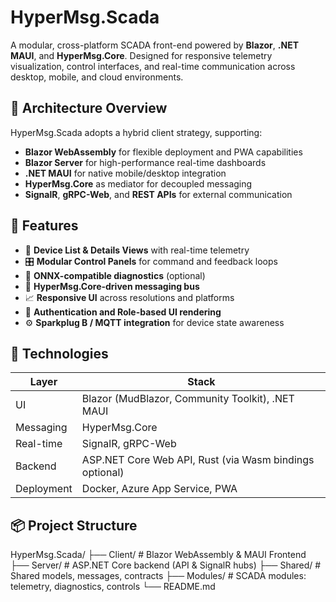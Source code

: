 # HyperMsg.Scada

A modular, cross-platform SCADA front-end powered by **Blazor**, **.NET MAUI**, and **HyperMsg.Core**. Designed for responsive telemetry visualization, control interfaces, and real-time communication across desktop, mobile, and cloud environments.

## 🔧 Architecture Overview

HyperMsg.Scada adopts a hybrid client strategy, supporting:
- **Blazor WebAssembly** for flexible deployment and PWA capabilities
- **Blazor Server** for high-performance real-time dashboards
- **.NET MAUI** for native mobile/desktop integration
- **HyperMsg.Core** as mediator for decoupled messaging
- **SignalR**, **gRPC-Web**, and **REST APIs** for external communication

## 🚀 Features

- 📡 **Device List & Details Views** with real-time telemetry
- 🎛️ **Modular Control Panels** for command and feedback loops
- 🧠 **ONNX-compatible diagnostics** (optional)
- 🔄 **HyperMsg.Core-driven messaging bus**
- 📈 **Responsive UI** across resolutions and platforms
- 🔐 **Authentication and Role-based UI rendering**
- ⚙️ **Sparkplug B / MQTT integration** for device state awareness

## 🧩 Technologies

| Layer         | Stack                                                   |
|---------------|----------------------------------------------------------|
| UI            | Blazor (MudBlazor, Community Toolkit), .NET MAUI         |
| Messaging     | HyperMsg.Core                                            |
| Real-time     | SignalR, gRPC-Web                                        |
| Backend       | ASP.NET Core Web API, Rust (via Wasm bindings optional)  |
| Deployment    | Docker, Azure App Service, PWA                          |

## 📦 Project Structure
HyperMsg.Scada/ 
├── Client/             # Blazor WebAssembly & MAUI Frontend 
├── Server/             # ASP.NET Core backend (API & SignalR hubs) 
├── Shared/             # Shared models, messages, contracts 
├── Modules/            # SCADA modules: telemetry, diagnostics, controls 
└── README.md
